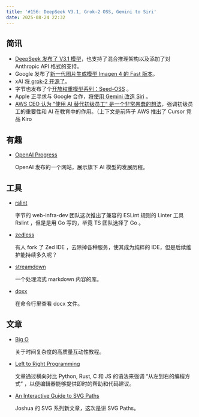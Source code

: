 ```yaml
---
title: '#156: DeepSeek V3.1, Grok-2 OSS, Gemini to Siri'
date: 2025-08-24 22:32
---
```




## 简讯

- [DeepSeek 发布了 V3.1 模型](https://mp.weixin.qq.com/s/WUbmBSapVyvxZe6HobD5Qw)，也支持了混合推理架构以及添加了对 Anthropic API 格式的支持。
- Google 发布了[新一代图片生成模型 Imagen 4 的 Fast 版本](https://developers.googleblog.com/en/announcing-imagen-4-fast-and-imagen-4-family-generally-available-in-the-gemini-api/)。
- xAI [将 grok-2 开源了](https://huggingface.co/xai-org/grok-2)。
- 字节也发布了个[开放权重模型系列：Seed-OSS](https://huggingface.co/ByteDance-Seed/Seed-OSS-36B-Instruct) 。
- Apple 正寻求与 Google 合作，[将使用 Gemini 改造 Siri](https://techcrunch.com/2025/08/22/apple-is-in-talks-to-use-googles-gemini-for-siri-revamp-report-says/) 。
- [AWS CEO 认为 “使用 AI 替代初级员工“ 是一个非常愚蠢的想法](https://www.theregister.com/2025/08/21/aws_ceo_entry_level_jobs_opinion/)，强调初级员工的重要性和 AI 在教育中的作用。（上下文是前阵子 AWS 推出了 Cursor 竞品 Kiro

## 有趣

- [OpenAI Progress](https://progress.openai.com/)
  
    OpenAI 发布的一个网站，展示旗下 AI 模型的发展历程。
    

## 工具

- [rslint](https://github.com/web-infra-dev/rslint)
  
    字节的 web-infra-dev 团队这次推出了兼容的 ESLint 规则的 Linter 工具 Rslint ，但是是用 Go 写的，毕竟 TS 团队选择了 Go 。
    
- [zedless](https://github.com/zedless-editor/zedless)
  
    有人 fork 了 Zed IDE ，去除掉各种服务，使其成为纯粹的 IDE，但是后续维护能持续多久呢？
    
- [streamdown](https://streamdown.ai/)
  
    一个处理流式 markdown 内容的库。
    
- [doxx](https://github.com/bgreenwell/doxx)
  
    在命令行里查看 docx 文件。
    

## 文章

- [Big O](https://samwho.dev/big-o/)
  
    关于时间复杂度的高质量互动性教程。
    
- [Left to Right Programming](https://graic.net/p/left-to-right-programming)
  
    文章通过横向对比 Python, Rust, C 和 JS 的语法来强调 “从左到右的编程方式” ，以便编辑器能够提供即时的帮助和代码建议。
    
- [An Interactive Guide to SVG Paths](https://www.joshwcomeau.com/svg/interactive-guide-to-paths/)
  
    Joshua 的 SVG 系列新文章，这次是讲 SVG Paths。